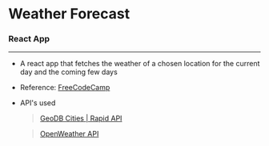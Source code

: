 # Weather Forecast
### React App
--------
- A react app that fetches the weather of a chosen location for the current day and the coming few days

- Reference: [FreeCodeCamp](https://youtu.be/Reny0cTTv24)

- API's used
    > [GeoDB Cities | Rapid API](https://rapidapi.com/wirefreethought/api/geodb-cities/)
    
    > [OpenWeather API](https://openweathermap.org/api)